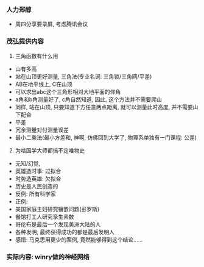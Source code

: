### 人力郑醇
- 周四分享要录屏, 考虑腾讯会议


### 茂弘提供内容
1. 三角函数有什么用
 - 山有多高
 - 站在山顶更好测量, 三角法(专业名词: 三角锁/三角网/平差)
  - AB在地平线上, C在山顶
  - 可以求出abc这个三角形相对大地平面的仰角
  - a角和b角测量好了, c角自然知道, 因此, 这个方法并不需要爬山
  - 同样, 站在山顶, 只要知道下方任意两点距离, 就可以测量此时高度, 并不需要山下配合
 - 平差
  - 冗余测量对付测量误差
  - 最小二乘法(最小方差和, 神啊, 仿佛回到大学了, 物理系单独有一门课程: 公差)
2. 为啥国学大师都搞不定唯物史
 - 无知/幻觉, 
 - 英雄造时事: 过拟合
 - 时势造英雄: 欠拟合
 - 历史是人民创造的
  - 反例: 所有科学家
  - 正例:
   - 美国家庭主妇研究镶嵌问题(彭罗斯)
   - 餐馆打工人研究孪生素数
   - 哥伦布是最后一个发现美洲大陆的人
   - 各种发明, 最终获得成功的都是最后发明人
 - 感悟: 马克思用更少的案例, 竟然能够得到这个结论......
 

### 实际内容: winry做的神经网络
